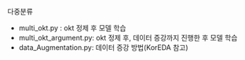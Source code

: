다중분류
- multi_okt.py : okt 정제 후 모델 학습
- multi_okt_argument.py: okt 정제 후, 데이터 증강까지 진행한 후 모델 학습
- data_Augmentation.py: 데이터 증강 방법(KorEDA 참고)
